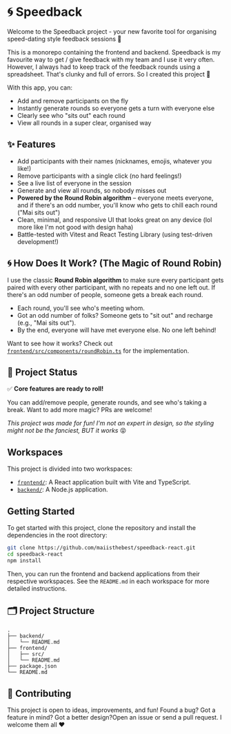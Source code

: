 # 🌀 Speedback

Welcome to the Speedback project - your new favorite tool for organising speed-dating style feedback sessions 🚀

This is a monorepo containing the frontend and backend. Speedback is my favourite way to get / give feedback with my team and I use it very often. However, I always had to keep track of the feedback rounds using a spreadsheet. That's clunky and full of errors. So I created this project 🎊

With this app, you can:

- Add and remove participants on the fly
- Instantly generate rounds so everyone gets a turn with everyone else
- Clearly see who "sits out" each round
- View all rounds in a super clear, organised way

## ✨ Features

- Add participants with their names (nicknames, emojis, whatever you like!)
- Remove participants with a single click (no hard feelings!)
- See a live list of everyone in the session
- Generate and view all rounds, so nobody misses out
- **Powered by the Round Robin algorithm** – everyone meets everyone, and if there's an odd number, you'll know who gets to chill each round ("Mai sits out")
- Clean, minimal, and responsive UI that looks great on any device (lol more like I'm not good with design haha)
- Battle-tested with Vitest and React Testing Library (using test-driven development!)

## 🌀 How Does It Work? (The Magic of Round Robin)

I use the classic **Round Robin algorithm** to make sure every participant gets paired with every other participant, with no repeats and no one left out. If there's an odd number of people, someone gets a break each round.

- Each round, you'll see who's meeting whom.
- Got an odd number of folks? Someone gets to "sit out" and recharge (e.g., "Mai sits out").
- By the end, everyone will have met everyone else. No one left behind!

Want to see how it works? Check out [`frontend/src/components/roundRobin.ts`](frontend/src/components/roundRobin.ts) for the implementation.

## 🚦 Project Status

✅ **Core features are ready to roll!**

You can add/remove people, generate rounds, and see who's taking a break. Want to add more magic? PRs are welcome!

_This project was made for fun! I'm not an expert in design, so the styling might not be the fanciest, BUT it works_ 😝

## Workspaces

This project is divided into two workspaces:

- [`frontend/`](./frontend): A React application built with Vite and TypeScript.
- [`backend/`](./backend): A Node.js application.

## Getting Started

To get started with this project, clone the repository and install the dependencies in the root directory:

```bash
git clone https://github.com/maiisthebest/speedback-react.git
cd speedback-react
npm install
```

Then, you can run the frontend and backend applications from their respective workspaces. See the `README.md` in each workspace for more detailed instructions.

## 🗂️ Project Structure

```
.
├── backend/
│   └── README.md
├── frontend/
│   ├── src/
│   └── README.md
├── package.json
└── README.md
```

## 🤝 Contributing

This project is open to ideas, improvements, and fun! Found a bug? Got a feature in mind? Got a better design?Open an issue or send a pull request. I welcome them all ❤️
